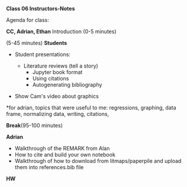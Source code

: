 **Class 06 Instructors-Notes**

Agenda for class:

**CC, Adrian, Ethan** Introduction (0-5 minutes)

(5-45 minutes)
**Students** 
- Student presentations:
  - Literature reviews (tell a story)
	- Jupyter book format
	- Using citations
	- Autogenerating bibliography

- Show Cam's video about graphics

*for adrian, topics that were useful to me: regressions, graphing, data frame, normalizing data, writing, citations,

 **Break**(95-100 minutes)

**Adrian** 
- Walkthrough of the REMARK from Alan
- How to cite and build your own notebook
- Walkthrough of how to download from litmaps/paperpile and upload them into references.bib file

**HW** 

